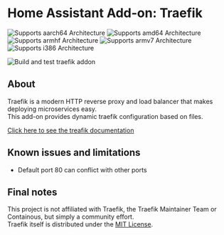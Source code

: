 # Home Assistant Add-on: Traefik

![Supports aarch64 Architecture](https://img.shields.io/badge/aarch64-yes-green.svg)
![Supports amd64 Architecture](https://img.shields.io/badge/amd64-yes-green.svg)
![Supports armhf Architecture](https://img.shields.io/badge/armhf-yes-green.svg)
![Supports armv7 Architecture](https://img.shields.io/badge/armv7-yes-green.svg)
![Supports i386 Architecture](https://img.shields.io/badge/i386-yes-green.svg)

![Build and test traefik addon](https://github.com/elvit/hassio-addons/actions/workflows/build_traefik.yml/badge.svg?branch=main)

## About

Traefik is a modern HTTP reverse proxy and load balancer that makes deploying microservices easy.  
This add-on provides dynamic traefik configuration based on files.  

[Click here to see the treafik documentation](https://docs.traefik.io/)  

## Known issues and limitations

* Default port 80 can conflict with other ports  

## Final notes

This project is not affiliated with Traefik, the Traefik Maintainer Team or Containous, but simply a community effort.  
Traefik itself is distributed under the [MIT License](https://github.com/containous/traefik/blob/master/LICENSE.md).  
